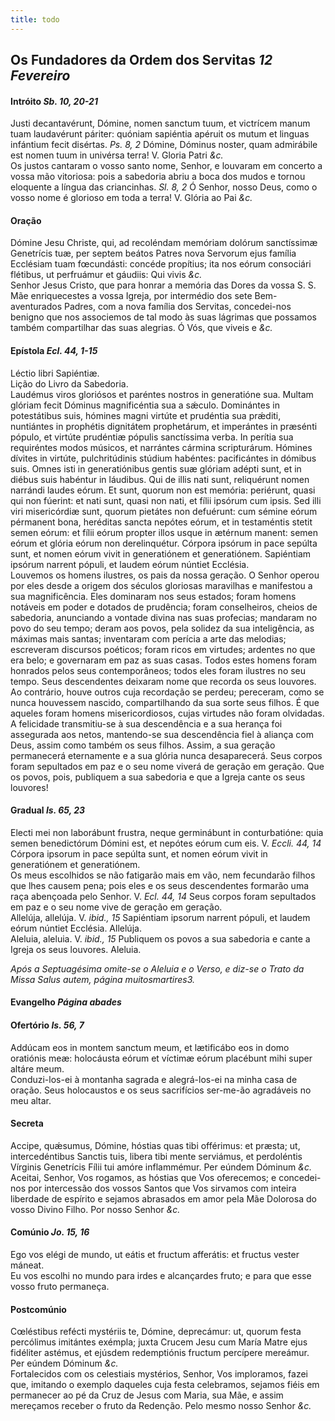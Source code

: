 ```yaml
---
title: todo
---
```

<h2 class="text-center">Os Fundadores da Ordem dos Servitas <em>12 Fevereiro</em></h2>

<h4 class="text-center">Intróito <em>Sb. 10, 20-21</em></h4>
<div class="container-fluid">
<div class="row">
<div class="dropcap text-justify">
Justi decantavérunt, Dómine, nomen sanctum tuum, et victrícem manum tuam laudavérunt páriter: quóniam sapiéntia apéruit os mutum et linguas infántium fecit disértas. <em>Ps. 8, 2</em> Dómine, Dóminus noster, quam admirábile est nomen tuum in univérsa terra!
V. Gloria Patri <em>&c.</em>
</div>
<div class="dropcap text-justify">
Os justos cantaram o vosso santo nome, Senhor, e louvaram em concerto a vossa mão vitoriosa: pois a sabedoria abriu a boca dos mudos e tornou eloquente a língua das criancinhas. <em>Sl. 8, 2</em> Ó Senhor, nosso Deus, como o vosso nome é glorioso em toda a terra!
V. Glória ao Pai <em>&c.</em>
</div>
</div>
</div>

<h4 class="text-center">Oração</h4>
<div class="container-fluid">
<div class="row">
<div class="dropcap text-justify">
Dómine Jesu Christe, qui, ad recoléndam memóriam dolórum sanctíssimæ Genetrícis tuæ, per septem beátos Patres nova Servorum ejus família Ecclésiam tuam fœcundásti: concéde propítius; ita nos eórum consociári flétibus, ut perfruámur et gáudiis: Qui vivis <em>&c.</em>
</div>
<div class="dropcap text-justify">
Senhor Jesus Cristo, que para honrar a memória das Dores da vossa S. S. Mãe enriquecestes a vossa Igreja, por intermédio dos sete Bem-aventurados Padres, com a nova família dos Servitas, concedei-nos benigno que nos associemos de tal modo às suas lágrimas que possamos também compartilhar das suas alegrias. Ó Vós, que viveis e <em>&c.</em>
</div>
</div>
</div>

<h4 class="text-center">Epístola <em>Ecl. 44, 1-15</em></h4>
<div class="container-fluid">
<div class="row">
<div class="text-justify">
Léctio libri Sapiéntiæ.
</div>
<div class="text-justify">
Lição do Livro da Sabedoria.
</div>
<div class="dropcap text-justify">
Laudémus viros gloriósos et paréntes nostros in generatióne sua. Multam glóriam fecit Dóminus magnificéntia sua a sǽculo. Dominántes in potestátibus suis, hómines magni virtúte et prudéntia sua prǽditi, nuntiántes in prophétis dignitátem prophetárum, et imperántes in præsénti pópulo, et virtúte prudéntiæ pópulis sanctíssima verba. In perítia sua requiréntes modos músicos, et narrántes cármina scripturárum. Hómines dívites in virtúte, pulchritúdinis stúdium habéntes: pacificántes in dómibus suis. Omnes isti in generatiónibus gentis suæ glóriam adépti sunt, et in diébus suis habéntur in láudibus. Qui de illis nati sunt, reliquérunt nomen narrándi laudes eórum. Et sunt, quorum non est memória: periérunt, quasi qui non fúerint: et nati sunt, quasi non nati, et fílii ipsórum cum ipsis. Sed illi viri misericórdiæ sunt, quorum pietátes non defuérunt: cum sémine eórum pérmanent bona, heréditas sancta nepótes eórum, et in testaméntis stetit semen eórum: et fílii eórum propter illos usque in ætérnum manent: semen eórum et glória eórum non derelinquétur. Córpora ipsórum in pace sepúlta sunt, et nomen eórum vivit in generatiónem et generatiónem. Sapiéntiam ipsórum narrent pópuli, et laudem eórum núntiet Ecclésia.
</div>
<div class="dropcap text-justify">
Louvemos os homens ilustres, os pais da nossa geração. O Senhor operou por eles desde a origem dos séculos gloriosas maravilhas e manifestou a sua magnificência. Eles dominaram nos seus estados; foram homens notáveis em poder e dotados de prudência; foram conselheiros, cheios de sabedoria, anunciando a vontade divina nas suas profecias; mandaram no povo do seu tempo; deram aos povos, pela solidez da sua inteligência, as máximas mais santas; inventaram com perícia a arte das melodias; escreveram discursos poéticos; foram ricos em virtudes; ardentes no que era belo; e governaram em paz as suas casas. Todos estes homens foram honrados pelos seus contemporâneos; todos eles foram ilustres no seu tempo. Seus descendentes deixaram nome que recorda os seus louvores. Ao contrário, houve outros cuja recordação se perdeu; pereceram, como se nunca houvessem nascido, compartilhando da sua sorte seus filhos. É que aqueles foram homens misericordiosos, cujas virtudes não foram olvidadas. A felicidade transmitiu-se à sua descendência e a sua herança foi assegurada aos netos, mantendo-se sua descendência fiel à aliança com Deus, assim como também os seus filhos. Assim, a sua geração permanecerá eternamente e a sua glória nunca desaparecerá. Seus corpos foram sepultados em paz e o seu nome viverá de geração em geração. Que os povos, pois, publiquem a sua sabedoria e que a Igreja cante os seus louvores!
</div>
</div>
</div>

<h4 class="text-center">Gradual <em>Is. 65, 23</em></h4>
<div class="container-fluid">
<div class="row">
<div class="dropcap text-justify">
Electi mei non laborábunt frustra, neque germinábunt in conturbatióne: quia semen benedictórum Dómini est, et nepótes eórum cum eis. V. <em>Eccli. 44, 14</em> Córpora ipsorum in pace sepúlta sunt, et nomen eórum vivit in generatiónem et generatiónem.
</div>
<div class="dropcap text-justify">
Os meus escolhidos se não fatigarão mais em vão, nem fecundarão filhos que lhes causem pena; pois eles e os seus descendentes formarão uma raça abençoada pelo Senhor. V. <em>Ecl. 44, 14</em> Seus corpos foram sepultados em paz e o seu nome vive de geração em geração.
</div>
<div class="text-justify">
Allelúja, allelúja. V. <em>ibid., 15</em> Sapiéntiam ipsorum narrent pópuli, et laudem eórum núntiet Ecclésia. Allelúja.
</div>
<div class="text-justify">
Aleluia, aleluia. V. <em>ibid., 15</em> Publiquem os povos a sua sabedoria e cante a Igreja os seus louvores. Aleluia.
</div>
</div>
</div>

<em>Após a Septuagésima omite-se o Aleluia e o Verso, e diz-se o Trato da Missa Salus autem, página muitosmartires3.</em>

<h4 class="text-center">Evangelho <em>Página abades</em></h4>

<h4 class="text-center">Ofertório <em>Is. 56, 7</em></h4>
<div class="container-fluid">
<div class="row">
<div class="dropcap text-justify">
Addúcam eos in montem sanctum meum, et lætificábo eos in domo oratiónis meæ: holocáusta eórum et víctimæ eórum placébunt mihi super altáre meum.
</div>
<div class="dropcap text-justify">
Conduzi-los-ei à montanha sagrada e alegrá-los-ei na minha casa de oração. Seus holocaustos e os seus sacrifícios ser-me-ão agradáveis no meu altar.
</div>
</div>
</div>

<h4 class="text-center">Secreta</h4>
<div class="container-fluid">
<div class="row">
<div class="dropcap text-justify">
Accipe, quǽsumus, Dómine, hóstias quas tibi offérimus: et præsta; ut, intercedéntibus Sanctis tuis, libera tibi mente serviámus, et perdoléntis Vírginis Genetrícis Fílii tui amóre inflammémur. Per eúndem Dóminum <em>&c.</em>
</div>
<div class="dropcap text-justify">
Aceitai, Senhor, Vos rogamos, as hóstias que Vos oferecemos; e concedei-nos por intercessão dos vossos Santos que Vos sirvamos com inteira liberdade de espírito e sejamos abrasados em amor pela Mãe Dolorosa do vosso Divino Filho. Por nosso Senhor <em>&c.</em>
</div>
</div>
</div>

<h4 class="text-center">Comúnio <em>Jo. 15, 16</em></h4>
<div class="container-fluid">
<div class="row">
<div class="dropcap text-justify">
Ego vos elégi de mundo, ut eátis et fructum afferátis: et fructus vester máneat.
</div>
<div class="dropcap text-justify">
Eu vos escolhi no mundo para irdes e alcançardes fruto; e para que esse vosso fruto permaneça.
</div>
</div>
</div>

<h4 class="text-center">Postcomúnio</h4>
<div class="container-fluid">
<div class="row">
<div class="dropcap text-justify">
Cœléstibus refécti mystériis te, Dómine, deprecámur: ut, quorum festa percólimus imitántes exémpla; juxta Crucem Jesu cum María Matre ejus fidéliter astémus, et ejúsdem redemptiónis fructum percípere mereámur. Per eúndem Dóminum <em>&c.</em>
</div>
<div class="dropcap text-justify">
Fortalecidos com os celestiais mystérios, Senhor, Vos imploramos, fazei que, imitando o exemplo daqueles cuja festa celebramos, sejamos fiéis em permanecer ao pé da Cruz de Jesus com Maria, sua Mãe, e assim mereçamos receber o fruto da Redenção. Pelo mesmo nosso Senhor <em>&c.</em>
</div>
</div>
</div>
